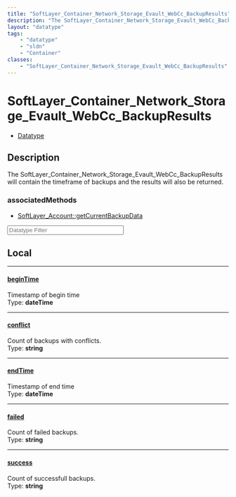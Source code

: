```yaml
---
title: "SoftLayer_Container_Network_Storage_Evault_WebCc_BackupResults"
description: "The SoftLayer_Container_Network_Storage_Evault_WebCc_BackupResults will contain the timeframe of backups and the results... "
layout: "datatype"
tags:
    - "datatype"
    - "sldn"
    - "Container"
classes:
    - "SoftLayer_Container_Network_Storage_Evault_WebCc_BackupResults"
---
```


# SoftLayer_Container_Network_Storage_Evault_WebCc_BackupResults
<div id='service-datatype'>
    <ul id='sldn-reference-tabs'>
        <li id='datatype'> <a href='/reference/datatypes/SoftLayer_Container_Network_Storage_Evault_WebCc_BackupResults' >Datatype</a></li>
    </ul>
</div>

## Description 


The SoftLayer_Container_Network_Storage_Evault_WebCc_BackupResults will contain the timeframe of backups and the results will also be returned. 


### associatedMethods

*  [SoftLayer_Account::getCurrentBackupData](/reference/services/SoftLayer_Account/getCurrentBackupData )





<!-- Filer BEGIN -->
<div class="view-filters">
        <div class="clearfix">
            <div class="search-input-box">
                <input placeholder="Datatype Filter" onkeyup="titleSearch(inputId='prop-input', divId='properties', elementClass='prop-row')" 
                    type="text" id="prop-input" value="" size="30" maxlength="128" class="form-text">
            </div>
        </div>
</div>
<!-- Filer END -->

<div id="properties" class="content">
<div id="localProperties" class="prop-content" >

## Local
<div class="prop-row">

-----
[beginTime]: #begintime
#### [beginTime]
Timestamp of begin time  
<span class="type-label">Type: </span>**dateTime**  



</div>
<div class="prop-row">

-----
[conflict]: #conflict
#### [conflict]
Count of backups with conflicts.   
<span class="type-label">Type: </span>**string**  



</div>
<div class="prop-row">

-----
[endTime]: #endtime
#### [endTime]
Timestamp of end time  
<span class="type-label">Type: </span>**dateTime**  



</div>
<div class="prop-row">

-----
[failed]: #failed
#### [failed]
Count of failed backups.   
<span class="type-label">Type: </span>**string**  



</div>
<div class="prop-row">

-----
[success]: #success
#### [success]
Count of successfull backups.   
<span class="type-label">Type: </span>**string**  



</div>
</div>
<!-- LOCAL PROPERTY END -->

</div>


